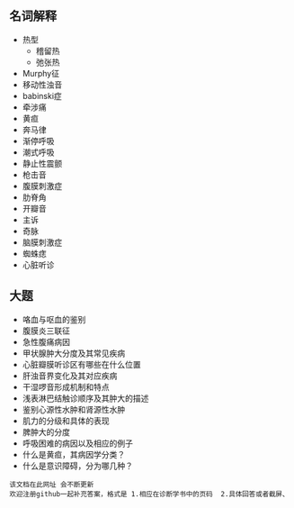 ## 名词解释
- 热型
  - 稽留热
  - 弛张热
- Murphy征
- 移动性浊音
- babinski症
- 牵涉痛
- 黄疸
- 奔马律
- 渐停呼吸
- 潮式呼吸
- 静止性震颤
- 枪击音
- 腹膜刺激症
- 肋脊角
- 开瓣音
- 主诉
- 奇脉
- 脑膜刺激症
- 蜘蛛痣
- 心脏听诊

## 大题 ##

- 咯血与呕血的鉴别
- 腹膜炎三联征
- 急性腹痛病因
- 甲状腺肿大分度及其常见疾病
- 心脏瓣膜听诊区有哪些在什么位置
- 肝浊音界变化及其对应疾病
- 干湿啰音形成机制和特点
- 浅表淋巴结触诊顺序及其肿大的描述
- 鉴别心源性水肿和肾源性水肿
- 肌力的分级和具体的表现
- 脾肿大的分度
- 呼吸困难的病因以及相应的例子
- 什么是黄疸，其病因学分类？
- 什么是意识障碍，分为哪几种？

```
该文档在此网址 会不断更新
欢迎注册github一起补充答案，格式是 1.相应在诊断学书中的页码  2.具体回答或者截屏、
```
